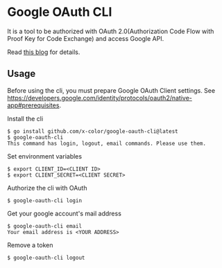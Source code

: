 # Google OAuth CLI

It is a tool to be authorized with OAuth 2.0(Authorization Code Flow with Proof Key for Code Exchange) and access Google API.

Read [this blog](https://zenn.dev/x_color/articles/google-oauth-cli) for details.

## Usage

Before using the cli, you must prepare Google OAuth Client settings. See https://developers.google.com/identity/protocols/oauth2/native-app#prerequisites.

Install the cli

```
$ go install github.com/x-color/google-oauth-cli@latest
$ google-oauth-cli
This command has login, logout, email commands. Please use them.
```

Set environment variables

```
$ export CLIENT_ID=<CLIENT ID>
$ export CLIENT_SECRET=<CLIENT SECRET>
```

Authorize the cli with OAuth

```
$ google-oauth-cli login
```

Get your google account's mail address

```
$ google-oauth-cli email
Your email address is <YOUR ADDRESS>
```

Remove a token

```
$ google-oauth-cli logout
```
